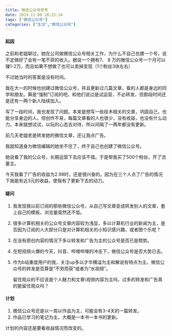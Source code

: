 ```yaml
---
title: 微信公众号思考
date: 2019-11-08 20:23:24
tags: ["微信公众号"]
categories: ["生活","微信公众号"]
---
```



#### 起因

之前和老姐聊过，她在公司做微信公众号相关工作，为什么不自己也建一个号，说不定做好了会有一笔不菲的收入。据说一个拥有7、 8 万的微信公众号一个月可以赚1-2万，而且如果不想做了也可以卖掉变现（1个粉丝3块左右）



不过她当时的答案是没有时间。

<!-- more -->

我在大一的时候也创建过微信公众号，并且更新过几篇文章，看的人都是身边的同学和朋友。算是“强制”订阅的吧。和他们说过是试运营，不必转发，但那段时间还是还有一两个新人陆续加入。



写了一段时间，我也发现了问题。本来是想写一些技术相关的文章，巩固自己，也能分享身边的人。但创作不易，每篇文章看的人也很少，没有收益，也没有什么动力。本来就想试试，以玩的心态去对待，所以间隔了一两年都没有更新。



前几天老姐老是转发她的微信文章，还让我点广告。

我就知道身为微信编辑的她坐不住了，终于自己也创建了微信公众号。

她说看了我的公众号，长期运营下去应该不错。于是帮我买了500个粉丝，开了流量主。



今天我看了广告的收益为2.98时，还是很兴奋的。因为在三个人点了广告的情况下我能有近3元的收益，使我有了更新下去的动力。



#### 疑问

1. 我发现我以前订阅的那些微信公众号，从自己写文章变成转发别人的文章，套上自己的模板，浏览量竟然还不低。

2. 很多计算机相关的公众号文章内容较为浅显，多以计算机行业的新闻为主，是否因为订阅的人大部分只是对计算机相关的小知识感兴趣，或者图个乐呢？

3. 在没有原创内容的情况下多以转发和广告为主的公众号是否已是颓势。

4. 在短视频火爆的今天，抖音、哔哩哔哩的冲击下，微信公众号是否大势已去。

5. 作为b站重度用户的我，关注up多以才华横溢为主和解说有特点为主。微信公众号的转发是否算是“不劳而获”或者为“水视频”。

   留住观众的不应该是个人魅力和文章\视频内容为主吗，过多的转发和广告真的能留住观众吗？



#### 计划

1. 微信公众号还是以一周以作品为主，可能会有3-4天的一篇转发。
2. 作品已学习的笔记为主，大概是一本书一本书的更新。

 

计划的内容还是要看收益情况而改变的。